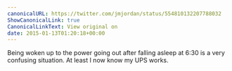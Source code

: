 ```yaml
---
canonicalURL: https://twitter.com/jmjordan/status/554810132207788032
ShowCanonicalLink: true
CanonicalLinkText: View original on
date: 2015-01-13T01:20:18+00:00
---
```

Being woken up to the power going out after falling asleep at 6:30 is a very confusing situation. At least I now know my UPS works.